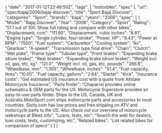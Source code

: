 {
    "date": "2017-01-12T22:46:50Z",
    "tags": [
        "motorbike",
        "spec"
    ],
    "url": "spec\/bajaj\/2006\/bajaj-discover",
    "title": "Sport Bajaj Discover",
    "categories": "Sport",
    "brands": "bajaj",
    "years": "2006",
    "spec": [
        {
            "Model": "Bajaj Discover",
            "Year": "2006",
            "Category": "Sport",
            "Rating": "51.1 out of 100. Show full rating and compare with other bikes",
            "Displacement, ccm": "111.60",
            "Displacement, cubic inches": "6.81",
            "Engine type": "Single cylinder, four-stroke",
            "Power, HP": "8.43",
            "Power at RPM": "7500",
            "Fuel system": "Carburettor",
            "Cooling system": "Air",
            "Gearbox": "4-speed",
            "Transmission type,final drive": "Chain",
            "Clutch": "Wet plate",
            "Frame type": "Tubular type",
            "Front brakes": "Expanding brake (drum brake)",
            "Rear brakes": "Expanding brake (drum brake)",
            "Weight incl. oil, gas, etc, kg": "121.0",
            "Weight incl. oil, gas, etc, pounds": "266.8",
            "Wheelbase, mm": "1.305",
            "Wheelbase, inches": "51.4",
            "Fuel capacity, litres": "10.00",
            "Fuel capacity, gallons": "2.64",
            "Starter": "Kick",
            "Insurance costs": "Get estimated US insurance cost with a quote from Allstate Motorcycle Insurance",
            "Parts finder": "Chaparral provides online schematics & OEM parts for the US.   Motorcycle Superstore provides an easy-to-use parts finder. Ships to the US, Canada, UK and Australia.MotoSport.com ships motorcycle parts and accessories to most countries.    Sixity.com has low prices and free shipping on ATV and motorcycle parts to the US. Also check out our overview of motorcycle webshops at Bikez.info",
            "Loans, tests, etc": "Search the web for dealers, loan costs, tests, customizing, etc",
            "Related bikes": "List related bikes for comparison of specs"
        }
    ]
}